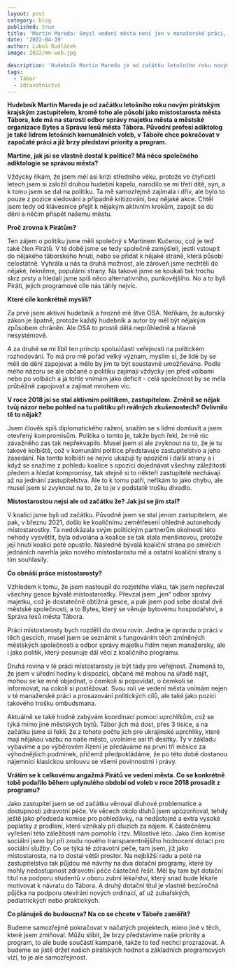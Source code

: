 ```yaml
---
layout: post
category: blog
published: true
title: 'Martin Mareda: Smysl vedení města není jen v manažerské práci, ale také v komunikaci s lidmi'
date: '2022-04-19'
author: Luboš Kudláček
image: 2022/mm-web.jpg

description: 'Hudebník Martin Mareda je od začátku letošního roku novým pirátským krajským zastupitelem, kromě toho ale působí jako místostarosta města Tábora,  kde má na starosti odbor správy majetku města a městské organizace Bytes a Správu lesů města Tábora. Původní profesí adiktolog je také lídrem letošních komunálních voleb, v Táboře chce pokračovat v započaté práci a již brzy představí priority a program.'
tags:
  - Tábor
  - zdravotnictví
---
```

**Hudebník Martin Mareda je od začátku letošního roku novým pirátským krajským zastupitelem, kromě toho ale působí jako místostarosta města Tábora,  kde má na starosti odbor správy majetku města a městské organizace Bytes a Správu lesů města Tábora. Původní profesí adiktolog je také lídrem letošních komunálních voleb, v Táboře chce pokračovat v započaté práci a již brzy představí priority a program.**

**Martine, jak jsi se vlastně dostal k politice? Má něco společného adiktologie se správou města?**

Vždycky říkám, že jsem měl asi krizi středního věku, protože ve čtyřiceti letech jsem si založil druhou hudební kapelu, narodilo se mi třetí dítě, syn, a k tomu jsem se dal na politiku. Ta mě samozřejmě zajímala i dřív, ale bylo to pouze z pozice sledování a případně kritizování, bez nějaké akce. Chtěl jsem tedy od klávesnice přejít k nějakým aktivním krokům, zapojit se do dění a něčím přispět našemu městu.

**Proč zrovna k Pirátům?**

Ten zájem o politiku jsme měli společný s Martinem Kučerou, což je teď také člen Pirátů. V té době jsme se tedy společně zamýšleli, jestli vstoupit do nějakého táborského hnutí, nebo se přidat k nějaké straně, která působí celostátně. Vyhrála u nás ta druhá možnost, ale zároveň jsme nechtěli do nějaké, řekněme, populární strany. Na takové jsme se koukali tak trochu skrz prsty a hledali jsme spíš něco alternativního, punkovějšího. No a to byli Piráti, jejich programové cíle nás táhly nejvíc.

**Které cíle konkrétně myslíš?**

Za prvé jsem aktivní hudebník a hrozně mě štve OSA. Neříkám, že autorský zákon je špatně, protože každý hudebník a autor by měl být nějakým způsobem chráněn. Ale OSA to prostě dělá neprůhledně a hlavně nesystémově. 

A za druhé se mi líbil ten princip spoluúčasti veřejnosti na politickém rozhodování. To má pro mě pořád velký význam, myslím si, že lidé by se měli do dění zapojovat a mělo by jim to být soustavně umožňováno. Podle mého názoru se ale občané o politiku zajímají vždycky jen před volbami nebo po volbách a já tohle vnímám jako deficit - celá společnost by se měla průběžně zapojovat a zajímat mnohem víc.

**V roce 2018 jsi se stal aktivním politikem, zastupitelem. Změnil se nějak tvůj názor nebo pohled na tu politiku při reálných zkušenostech? Ovlivnilo tě to nějak?**

Jsem člověk spíš diplomatického ražení, snažím se s lidmi domluvit a jsem otevřený kompromisům. Politika o tomto je, takže bych řekl, že mě nic závažného zas tak nepřekvapilo. Musel jsem si ale zvyknout na to, že je tu takové kolbiště, což v komunální politice představuje zastupitelstvo a jeho zasedání. Na tomto kolbišti se nejvíc ukazují ty opoziční i další strany a i když se snažíme z pohledu koalice s opozicí dojednávat všechny záležitosti předem a hledat kompromisy, tak stejně si to někteří zastupitelé nechávají až na jednání zastupitelstva. Ale to k tomu patří, neříkám to jako chybu, ale musel jsem si zvyknout na to, že to je v podstatě trošku divadlo.

**Místostarostou nejsi ale od začátku že? Jak jsi se jím stal?** 

V koalici jsme byli od začátku. Původně jsem se stal jenom zastupitelem, ale pak, v březnu 2021, došlo ke koaličnímu zemětřesení ohledně autonehody místostarostky. Ta nedokázala svým politickým partnerům okolnosti této nehody vysvětlit, byla odvolána a koalice se tak stala menšinovou, protože její hnutí koalici poté opustilo. Následně bývalá koaliční strana po smírčích jednáních navrhla jako nového místostarostu mě a ostatní koaliční strany s tím souhlasily.

**Co obnáší práce místostarosty?**

Vzhledem k tomu, že jsem nastoupil do rozjetého vlaku, tak jsem nepřevzal všechny gesce bývalé místostarostky. Převzal jsem „jen“ odbor správy majetku, což je dostatečně obtížná gesce, a pak jsem pod sebe dostal dvě městské společnosti, a to Bytes, který se věnuje bytovému hospodářství, a Správa lesů města Tábora.

Práci místostarosty bych rozdělil do dvou rovin. Jedna je opravdu o práci v těch gescích, musel jsem se seznámit s fungováním těch zmíněných městských společností a odbor správy majetku řídím nejen manažersky, ale i  jako politik, který posunuje dál věci z koaličního programu.

Druhá rovina v té práci místostarosty je být tady pro veřejnost. Znamená to, že jsem v úřední hodiny k dispozici, občané mě mohou na úřadě najít, mohou se ke mně objednat, o čemkoli si popovídat, o čemkoli se informovat, na cokoli si postěžovat. Svou roli ve vedení města vnímám nejen v té manažerské práci a prosazování politických cílů, ale také jako pozici takového trošku ombudsmana.

Aktuálně se také hodně zabývám koordinací pomoci uprchlíkům, což se týká mimo jiné městských bytů. Tábor jich má dost, přes 3 tisíce, a na začátku jsme si řekli, že z tohoto počtu jich pro ukrajinské uprchlíky, které mají nějakou vazbu na naše město, uvolníme asi tři desítky. Ty v základu vybavíme a po výběrovém řízení je předáváme na první tři měsíce za výhodnějších podmínek, přičemž předpokládáme, že po této době dostanou nájemníci klasickou smlouvu se všemi povinnostmi i právy.  

**Vrátím se k celkovému angažmá Pirátů ve vedení města. Co se konkrétně tobě podařilo během uplynulého období od voleb v roce 2018 prosadit z programu?**

Jako zastupitel jsem se od začátku věnoval dluhové problematice a dostupnosti zdravotní péče. Ve věcech okolo dluhů jsem upozorňoval, tehdy ještě jako předseda komise pro pohledávky, na nedůstojné a extra vysoké poplatky z prodlení, které vznikaly při dluzích za nájem. K částečnému vyřešení této záležitosti nám pomohlo i tzv. Milostivé léto. Jako člen komise sociální jsem byl při zrodu nového  transparentnějšího hodnocení dotací pro sociální služby. Co se týká té zdravotní péče, tam jsem, již jako místostarosta, na to dostal větší prostor. Na nejbližší radu a poté na zastupitelstvo tak půjdou mé návrhy na dva dotační programy, které by mohly nedostupnost zdravotní péče částečně řešit. Měl by tam být dotační titul na podporu studentů v oboru zubní lékařství, který snad bude lékaře motivovat k návratu do Tábora. A druhý dotační titul je vlastně bezúročná půjčka na podporu otevírání nových ordinací, ať už zubařských, pediatrických nebo praktických.

**Co plánuješ do budoucna? Na co se chcete v Táboře zaměřit?**

Budeme samozřejmě pokračovat v načatých projektech, mimo jiné v těch, které jsem zmiňoval. Můžu slíbit, že brzy představíme naše priority a program, to ale bude součástí kampaně, takže to teď nechci prozrazovat. A budeme se jistě držet našich pirátských hodnot a základních programových vizí, to je ale samozřejmost.
